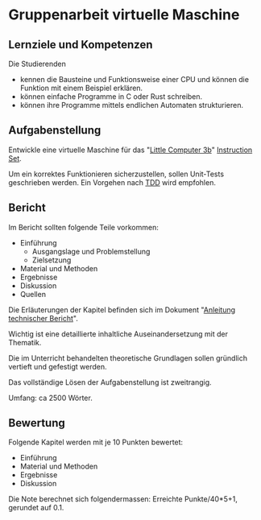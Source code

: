 # Gruppenarbeit virtuelle Maschine

## Lernziele und Kompetenzen

Die Studierenden

- kennen die Bausteine und Funktionsweise einer CPU und können die Funktion mit einem Beispiel erklären.
- können einfache Programme in C oder Rust schreiben.
- können ihre Programme mittels endlichen Automaten strukturieren.

## Aufgabenstellung

Entwickle eine virtuelle Maschine für das "[Little Computer 3b](https://en.wikipedia.org/wiki/Little_Computer_3)"
[Instruction Set](https://users.ece.utexas.edu/~patt/21s.460n/handouts/appA.pdf).

Um ein korrektes Funktionieren sicherzustellen, sollen Unit-Tests geschrieben werden.
Ein Vorgehen nach [TDD](https://de.wikipedia.org/wiki/Testgetriebene_Entwicklung) wird empfohlen.

## Bericht

Im Bericht sollten folgende Teile vorkommen:

- Einführung
    - Ausgangslage und Problemstellung
    - Zielsetzung
- Material und Methoden
- Ergebnisse
- Diskussion
- Quellen

Die Erläuterungen der Kapitel befinden sich im
Dokument "[Anleitung technischer Bericht](AnleitungTechnischerBericht.pdf)".

Wichtig ist eine detaillierte inhaltliche Auseinandersetzung mit der Thematik.

Die im Unterricht behandelten theoretische Grundlagen sollen gründlich vertieft und gefestigt werden.

Das vollständige Lösen der Aufgabenstellung ist zweitrangig.

Umfang: ca 2500 Wörter.

## Bewertung

Folgende Kapitel werden mit je 10 Punkten bewertet:

- Einführung
- Material und Methoden
- Ergebnisse
- Diskussion

Die Note berechnet sich folgendermassen: Erreichte Punkte/40*5+1, gerundet auf 0.1.